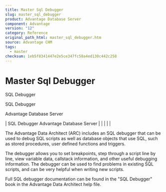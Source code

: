 ```yaml
---
title: Master Sql Debugger
slug: master_sql_debugger
product: Advantage Database Server
component: Advantage
version: "12"
category: Reference
original_path_html: master_sql_debugger.htm
source: Advantage CHM
tags:
  - master
checksum: 1eb5f8341447e2e5ce347fc58a4ed130c442c258
---
```


# Master Sql Debugger

SQL Debugger

SQL Debugger

Advantage Database Server

| SQL Debugger  Advantage Database Server |  |  |  |  |

The Advantage Data Architect (ARC) includes an SQL debugger that can be used to debug SQL scripts as well as database objects that use SQL, such as stored procedures, user defined functions and triggers.

The debugger allows you to set breakpoints, step through a script line by line, view variable data, callstack information, and other useful debugging information. The debugger can be used to find problems in existing SQL scripts, and can be very helpful when writing new scripts.

Full SQL debugger documentation can be found in the "SQL Debugger" book in the Advantage Data Architect help file.
